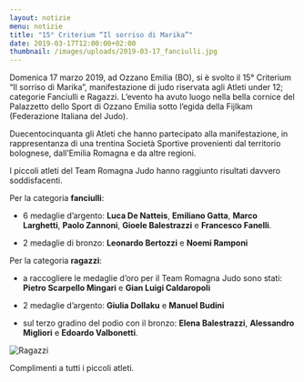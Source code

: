 ```yaml
---
layout: notizie
menu: notizie
title: "15° Criterium “Il sorriso di Marika”"
date: 2019-03-17T12:00:00+02:00
thumbnail: /images/uploads/2019-03-17_fanciulli.jpg
---
```


Domenica 17 marzo 2019, ad Ozzano Emilia (BO), si è svolto il 15° Criterium “Il sorriso di Marika”, manifestazione di judo riservata agli Atleti under 12; categorie Fanciulli e Ragazzi. L’evento ha avuto luogo nella bella cornice del Palazzetto dello Sport di Ozzano Emilia sotto l’egida della Fijlkam (Federazione Italiana del Judo).

Duecentocinquanta gli Atleti che hanno partecipato alla manifestazione, in rappresentanza di una trentina Società Sportive provenienti dal territorio bolognese, dall’Emilia Romagna e da altre regioni.

I piccoli atleti del Team Romagna Judo hanno raggiunto risultati davvero soddisfacenti.

Per la categoria **fanciulli**:

  -	6 medaglie d’argento: **Luca De Natteis**, **Emiliano Gatta**, **Marco Larghetti**, **Paolo Zannoni**, **Gioele Balestrazzi** e **Francesco Fanelli**.

  - 2 medaglie di bronzo: **Leonardo Bertozzi** e **Noemi Ramponi**


Per la categoria **ragazzi**:

  - a raccogliere le medaglie d’oro per il Team Romagna Judo sono stati: **Pietro Scarpello Mingari** e **Gian Luigi Caldaropoli**

  - 2 medaglie d’argento: **Giulia Dollaku** e **Manuel Budini**

  - sul terzo gradino del podio con il bronzo: **Elena Balestrazzi**, **Alessandro Migliori** e **Edoardo Valbonetti**.

![Ragazzi](/images/uploads/2019-03-17_ragazzi.jpg)

Complimenti a tutti i piccoli atleti.
